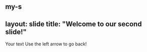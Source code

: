 my-s
---
layout: slide
title: "Welcome to our second slide!"
---
Your text
Use the left arrow to go back!
